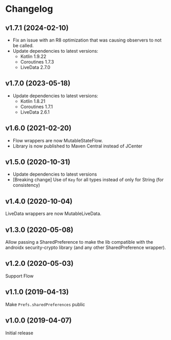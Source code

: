 # Changelog

## v1.7.1 (2024-02-10)
- Fix an issue with an R8 optimization that was causing observers to not be called.
- Update dependencies to latest versions:
    - Kotlin 1.9.22
    - Coroutines 1.7.3
    - LiveData 2.7.0

## v1.7.0 (2023-05-18)
- Update dependencies to latest versions:
    - Kotlin 1.8.21
    - Coroutines 1.7.1
    - LiveData 2.6.1

## v1.6.0 (2021-02-20)
- Flow wrappers are now MutableStateFlow.
- Library is now published to Maven Central instead of JCenter

## v1.5.0 (2020-10-31)
- Update dependencies to latest versions
- \[Breaking change] Use of `Key` for all types instead of only for String (for consistency)

## v1.4.0 (2020-10-04)
LiveData wrappers are now MutableLiveData.

## v1.3.0 (2020-05-08)
Allow passing a SharedPreference to make the lib compatible with the androidx security-crypto library (and any other SharedPreference wrapper).

## v1.2.0 (2020-05-03)
Support Flow

## v1.1.0 (2019-04-13)
Make `Prefs.sharedPreferences` public

## v1.0.0 (2019-04-07)
Initial release
